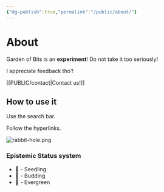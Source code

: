 ```yaml
---
{"dg-publish":true,"permalink":"/public/about/"}
---
```


# About

Garden of Bits is an **experiment**! Do not take it too seriously!

I appreciate feedback tho'!

[[PUBLIC/contact\|Contact us!]]

## How to use it

Use the search bar. 

Follow the hyperlinks.

![rabbit-hole.png](/img/user/PUBLIC/assets/images/rabbit-hole.png)

### Epistemic Status system
- 🌱 - Seedling
- 🌿 - Budding
- 🌳 - Evergreen